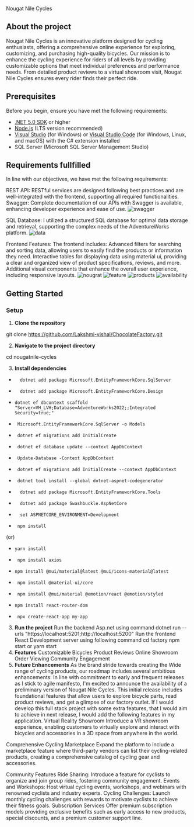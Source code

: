 Nougat Nile Cycles
## About the project
Nougat Nile Cycles is an innovative platform designed for cycling enthusiasts, offering a comprehensive online experience for exploring, customizing, and purchasing high-quality bicycles. Our mission is to enhance the cycling experience for riders of all levels by providing
customizable options that meet individual preferences and performance needs. From detailed product reviews to a virtual showroom visit, Nougat Nile Cycles ensures every rider finds their perfect ride.
## Prerequisites

Before you begin, ensure you have met the following requirements:
- [.NET 5.0 SDK](https://dotnet.microsoft.com/download) or higher
- [Node.js](https://nodejs.org/en/) (LTS version recommended)
- [Visual Studio](https://visualstudio.microsoft.com/downloads/) (for Windows) or [Visual Studio Code](https://code.visualstudio.com/) (for Windows, Linux, and macOS) with the C# extension installed
- SQL Server (Microsoft SQL Server Management Studio)
## Requirements fullfilled
In line with our objectives, we have met the following requirements:

REST API:  RESTful services are designed following best practices and are well-integrated with the frontend, supporting all required functionalities.
Swagger: Complete documentation of our APIs with Swagger is available, enhancing developer experience and ease of use.
![swagger](https://github.com/Lakshmi-vishal/ChocolateFactory/assets/84403688/a705a43f-bc63-43fd-bd90-61ad9c169778)

SQL Database: I utilized a structured SQL database for optimal data storage and retrieval, supporting the complex needs of the AdventureWorks platform.
![data](https://github.com/Lakshmi-vishal/ChocolateFactory/assets/84403688/cb0ebcb0-7a66-472e-8a6a-e77045fea9b6)

Frontend Features: The frontend includes:
Advanced filters for searching and sorting data, allowing users to easily find the products or information they need.
Interactive tables for displaying data using material ui, providing a clear and organized view of product specifications, reviews, and more.
Additional visual components that enhance the overall user experience, including responsive layouts.
![nougrat](https://github.com/Lakshmi-vishal/ChocolateFactory/assets/84403688/c420c596-7a7c-4586-946f-03b919676ae7)
![feature](https://github.com/Lakshmi-vishal/ChocolateFactory/assets/84403688/bb910760-4e0b-4bad-ac15-ae6b07586737)
![products](https://github.com/Lakshmi-vishal/ChocolateFactory/assets/84403688/58cf2ada-a704-4066-b4b3-7d692df712fc)
![availability](https://github.com/Lakshmi-vishal/ChocolateFactory/assets/84403688/64b92c3b-c88f-4e41-ab0a-68e03e98c379)

## Getting Started


### Setup

1. **Clone the repository**

git clone https://github.com/Lakshmi-vishal/ChocolateFactory.git

2.  **Navigate to the project directory**


cd nougatnile-cycles

3.  **Install dependencies**



-       dotnet add package Microsoft.EntityFrameworkCore.SqlServer

-       dotnet add package Microsoft.EntityFrameworkCore.Design

-     dotnet ef dbcontext scaffold "Server=VH_LVH;Database=AdventureWorks2022;;Integrated Security=true;" 

-      Microsoft.EntityFrameworkCore.SqlServer -o Models

-      dotnet ef migrations add InitialCreate

-      dotnet ef database update --context AppDbContext

-      Update-Database -Context AppDbContext

-      dotnet ef migrations add InitialCreate --context AppDbContext

-      dotnet tool install --global dotnet-aspnet-codegenerator

-       dotnet add package Microsoft.EntityFrameworkCore.Tools

-       dotnet add package Swashbuckle.AspNetCore
-       set ASPNETCORE_ENVIRONMENT=Development

-      npm install
(or) 
-     yarn install
-      npm install axios
-     npm install @mui/material@latest @mui/icons-material@latest
-      npm install @material-ui/core
-      npm install @mui/material @emotion/react @emotion/styled
-     npm install react-router-dom
-      npx create-react-app my-app


3.  **Run the project**
Run the backend Asp.net using command
 dotnet run --urls "https://localhost:5201;http://localhost:5200"
Run the frontend React Development server using following command
cd factory 
npm start
or
yarn start
4.  **Features**
Customizable Bicycles
Product Reviews
Online Showroom
Order Viewing
Community Engagement
4.  **Future Enhancements**
As the brand stride towards creating the Wide range of cycling products, our roadmap includes several ambitious enhancements:
In line with  commitment to early and frequent releases as I stick to agile manifesto, I'm excited to announce the availability of a preliminary version of Nougat Nile Cycles. This initial release includes foundational features that allow users to explore bicycle parts, read product reviews, and get a glimpse of our factory outlet.
 If I would develop this full stack project with some extra features, that I would aim to achieve in next release, I would add the following features in my application.
Virtual Reality Showroom
Introduce a VR showroom experience, enabling customers to virtually explore and interact with  bicycles and accessories in a 3D space from anywhere in the world.

Comprehensive Cycling Marketplace
Expand the platform to include a marketplace feature where third-party vendors can list their cycling-related products, creating a comprehensive catalog of cycling gear and accessories.

Community Features
Ride Sharing: Introduce a feature for cyclists to organize and join group rides, fostering community engagement.
Events and Workshops: Host virtual cycling events, workshops, and webinars with renowned cyclists and industry experts.
Cycling Challenges: Launch monthly cycling challenges with rewards to motivate cyclists to achieve their fitness goals.
Subscription Services
Offer premium subscription models providing exclusive benefits such as early access to new products, special discounts, and a premium customer support line.

